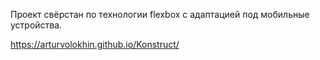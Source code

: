 Проект свёрстан по технологии flexbox с адаптацией под мобильные устройства. 

https://arturvolokhin.github.io/Konstruct/
